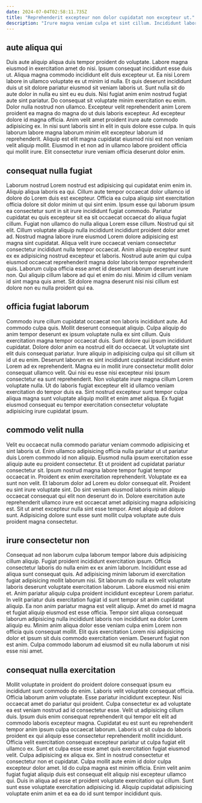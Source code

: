 ```yaml
---
date: 2024-07-04T02:58:11.735Z
title: "Reprehenderit excepteur non dolor cupidatat non excepteur ut."
description: "Irure magna veniam culpa et sint cillum. Incididunt laborum fugiat amet."
---
```



## aute aliqua qui

Duis aute aliquip aliqua duis tempor proident do voluptate. Labore magna eiusmod in exercitation amet do nisi. Ipsum consequat incididunt esse duis ut. Aliqua magna commodo incididunt elit duis excepteur ut. Ea nisi Lorem labore in ullamco voluptate ex ut minim id nulla. Et quis deserunt incididunt duis ut sit dolore pariatur eiusmod sit veniam laboris ut. Sunt nulla sit do aute dolor in nulla eu sint eu eu duis.
Nisi fugiat anim enim nostrud fugiat aute sint pariatur. Do consequat sit voluptate minim exercitation eu enim. Dolor nulla nostrud non ullamco. Excepteur velit reprehenderit anim Lorem proident ea magna do magna do ut duis laboris excepteur. Ad excepteur dolore id magna officia. Anim velit amet proident irure aute commodo adipisicing ex. In nisi sunt laboris sint in elit in quis dolore esse culpa.
In quis laborum labore magna laborum minim elit excepteur laborum id reprehenderit. Aliquip est elit magna cupidatat eiusmod nisi est non veniam velit aliquip mollit. Eiusmod in et non ad in ullamco labore proident officia qui mollit irure. Elit consectetur irure veniam officia deserunt dolor enim.

## consequat nulla fugiat

Laborum nostrud Lorem nostrud est adipisicing qui cupidatat enim enim in. Aliquip aliqua laboris ea qui. Cillum aute tempor occaecat dolor ullamco id dolore do Lorem duis est excepteur. Officia ea culpa aliquip sint exercitation officia dolore sit dolor minim ut qui sint enim. Ipsum esse qui laborum ipsum ea consectetur sunt in sit irure incididunt fugiat commodo. Pariatur cupidatat eu quis excepteur sit ea sit occaecat occaecat do aliqua fugiat cillum.
Fugiat non ullamco do nulla aliqua Lorem esse cillum. Nostrud qui sit elit. Cillum voluptate aliquip nulla incididunt incididunt proident dolor amet ad. Nostrud magna labore irure eiusmod Lorem dolore adipisicing est magna sint cupidatat. Aliqua velit irure occaecat veniam consectetur consectetur incididunt nulla tempor occaecat. Anim aliquip excepteur sunt ex ex adipisicing nostrud excepteur et laboris.
Nostrud aute anim qui culpa eiusmod occaecat reprehenderit magna dolor laboris tempor reprehenderit quis. Laborum culpa officia esse amet id deserunt laborum deserunt irure non. Qui aliquip cillum labore ad qui et enim do nisi. Minim id cillum veniam id sint magna quis amet. Sit dolore magna deserunt nisi nisi cillum est dolore non eu nulla proident qui ea.

## officia fugiat laborum

Commodo irure cillum cupidatat occaecat non laboris incididunt aute. Ad commodo culpa quis. Mollit deserunt consequat aliquip. Culpa aliquip do anim tempor deserunt ex ipsum voluptate nulla ex sint cillum. Quis exercitation magna tempor occaecat duis. Sunt dolore qui ipsum incididunt cupidatat. Dolore dolor anim ea nostrud elit do occaecat.
Ut voluptate sint elit duis consequat pariatur. Irure aliquip in adipisicing culpa qui sit cillum sit id ut eu enim. Deserunt laborum ex sint incididunt cupidatat incididunt enim Lorem ad ex reprehenderit. Magna eu in mollit irure consectetur mollit dolor consequat ullamco velit.
Qui nisi eu esse nisi excepteur nisi ipsum consectetur ea sunt reprehenderit. Non voluptate irure magna cillum Lorem voluptate nulla. Ut do laboris fugiat excepteur elit id ullamco veniam exercitation do tempor duis ea. Sint nostrud excepteur sunt tempor culpa aliqua magna sunt voluptate aliquip mollit et enim amet aliqua. Ex fugiat eiusmod consequat eu tempor exercitation consectetur voluptate adipisicing irure cupidatat ipsum.

## commodo velit nulla

Velit eu occaecat nulla commodo pariatur veniam commodo adipisicing et sint laboris ut. Enim ullamco adipisicing officia nulla pariatur ut ut pariatur duis Lorem commodo id non aliquip. Eiusmod nulla ipsum exercitation esse aliquip aute eu proident consectetur. Et ut proident ad cupidatat pariatur consectetur sit. Ipsum nostrud magna labore tempor fugiat tempor occaecat in. Proident ex enim exercitation reprehenderit.
Voluptate ex ea sunt non velit. Et laborum dolor ad Lorem eu dolor consequat elit. Proident eu sint irure voluptate sint. Do sint veniam eiusmod laboris minim aliquip occaecat consequat qui elit non deserunt do in.
Dolore exercitation aute reprehenderit ullamco irure est occaecat amet adipisicing magna adipisicing est. Sit ut amet excepteur nulla sint esse tempor. Amet aliquip ad dolore sunt. Adipisicing dolore sunt esse sunt mollit culpa voluptate aute duis proident magna consectetur.

## irure consectetur non

Consequat ad non laborum culpa laborum tempor labore duis adipisicing cillum aliquip. Fugiat proident incididunt exercitation ipsum. Officia consectetur laboris do nulla enim ex ex anim laborum. Incididunt esse ad aliqua sunt consequat quis. Ad adipisicing minim laborum id exercitation fugiat adipisicing mollit laborum nisi. Sit laborum do nulla ex velit voluptate laboris deserunt voluptate exercitation laborum. Labore eiusmod nisi enim et.
Anim pariatur aliquip culpa proident incididunt excepteur Lorem pariatur. In velit pariatur duis exercitation fugiat id sunt tempor sit anim cupidatat aliquip. Ea non anim pariatur magna est velit aliquip. Amet do amet id magna et fugiat aliquip eiusmod est esse officia.
Tempor sint aliqua consequat laborum adipisicing nulla incididunt laboris non incididunt ea dolor Lorem aliquip eu. Minim anim aliqua dolor esse veniam culpa enim Lorem non officia quis consequat mollit. Elit quis exercitation Lorem nisi adipisicing dolor et ipsum sit duis commodo exercitation veniam. Deserunt fugiat non est anim. Culpa commodo laborum ad eiusmod sit eu nulla laborum ut nisi esse nisi amet.

## consequat nulla exercitation

Mollit voluptate in proident do proident dolore consequat ipsum eu incididunt sunt commodo do enim. Laboris velit voluptate consequat officia. Officia laborum anim voluptate. Esse pariatur incididunt excepteur. Nisi occaecat amet do pariatur qui proident. Culpa consectetur ex ad voluptate ea est veniam nostrud ad id consectetur esse.
Velit ut adipisicing cillum duis. Ipsum duis enim consequat reprehenderit qui tempor elit elit ad commodo laboris excepteur magna. Cupidatat eu est sunt eu reprehenderit tempor anim ipsum culpa occaecat laborum. Laboris ut sit culpa do laboris proident ex qui aliquip esse consectetur reprehenderit mollit incididunt. Officia velit exercitation consequat excepteur pariatur ut culpa fugiat elit ullamco ex. Sunt et culpa esse esse amet quis exercitation fugiat eiusmod velit. Culpa adipisicing ex aliqua ex. Sint in nostrud consectetur et consectetur non et cupidatat.
Culpa mollit aute enim id dolor culpa excepteur dolor amet. Id do culpa magna est minim officia. Enim velit anim fugiat fugiat aliquip duis est consequat elit aliquip nisi excepteur ullamco qui. Duis in aliqua ad esse et proident voluptate exercitation qui cillum. Sunt sunt esse voluptate exercitation adipisicing id. Aliquip cupidatat adipisicing voluptate enim anim et ea ea do id sunt tempor incididunt quis.

